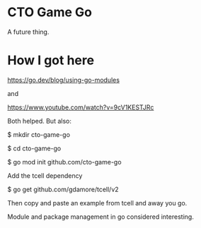 # CTO Game Go

A future thing.

# How I got here

https://go.dev/blog/using-go-modules

and

https://www.youtube.com/watch?v=9cV1KESTJRc

Both helped.  But also:

  $ mkdir cto-game-go

  $ cd cto-game-go

  $ go mod init github.com/cto-game-go

Add the tcell dependency

  $ go get github.com/gdamore/tcell/v2

Then copy and paste an example from tcell and away you go.

Module and package management in go considered interesting.
